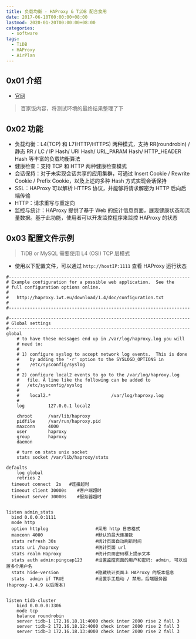 ```yaml
---
title: 负载均衡 - HAProxy & TiDB 配合食用
date: 2017-06-10T00:00:00+08:00
lastmod: 2020-01-20T00:00:00+08:00
categories:
  - software
tags:
  - TiDB
  - HAProxy
  - AirPlan
---
```

## 0x01 介绍

- [官网](http://www.haproxy.org)

> 百家饭内容，将测试环境的最终结果整理了下

## 0x02 功能

- 负载均衡：L4(TCP) 和 L7(HTTP/HTTPS) 两种模式，支持 RR(roundrobin) / 静态 RR / LC / IP Hash/ URI Hash/ URL_PARAM Hash/ HTTP_HEADER Hash 等丰富的负载均衡算法
- 健康检查：支持 TCP 和 HTTP 两种健康检查模式
- 会话保持：对于未实现会话共享的应用集群，可通过 Insert Cookie / Rewrite Cookie / Prefix Cookie，以及上述的多种 Hash 方式实现会话保持
- SSL：HAProxy 可以解析 HTTPS 协议，并能够将请求解密为 HTTP 后向后端传输
- HTTP：请求重写与重定向
- 监控与统计：HAProxy 提供了基于 Web 的统计信息页面，展现健康状态和流量数据。基于此功能，使用者可以开发监控程序来监控 HAProxy 的状态

## 0x03 配置文件示例

> TiDB or MySQL 需要使用 L4 (OSI) TCP 层模式

- 使用以下配置文件，可以通过 `http://hostIP:1111` 查看 HAProxy 运行状态

```configuration
#---------------------------------------------------------------------
# Example configuration for a possible web application.  See the
# full configuration options online.
#
#   http://haproxy.1wt.eu/download/1.4/doc/configuration.txt
#
#---------------------------------------------------------------------

#---------------------------------------------------------------------
# Global settings
#---------------------------------------------------------------------
global
    # to have these messages end up in /var/log/haproxy.log you will
    # need to:
    #
    # 1) configure syslog to accept network log events.  This is done
    #    by adding the '-r' option to the SYSLOGD_OPTIONS in
    #    /etc/sysconfig/syslog
    #
    # 2) configure local2 events to go to the /var/log/haproxy.log
    #   file. A line like the following can be added to
    #   /etc/sysconfig/syslog
    #
    #    local2.*                       /var/log/haproxy.log
    #
    log         127.0.0.1 local2

    chroot      /var/lib/haproxy
    pidfile     /var/run/haproxy.pid
    maxconn     4000
    user        haproxy
    group       haproxy
    daemon

    # turn on stats unix socket
    stats socket /var/lib/haproxy/stats

defaults
    log global
    retries 2
  timeout connect  2s   #连接超时
  timeout client 30000s    #客户端超时
  timeout server 30000s    #服务器超时


listen admin_stats
  bind 0.0.0.0:1111
  mode http
  option httplog                  #采用 http 日志格式
  maxconn 4000                    #默认的最大连接数
  stats refresh 30s               #统计页面自动刷新时间
  stats uri /haproxy              #统计页面 url
  stats realm Haproxy             #统计页面密码框上提示文本
  stats auth admin:pingcap123     #设置监控页面的用户和密码: admin, 可以设置多个用户名
  stats hide-version              #隐藏统计页面上 HAProxy 的版本信息
  stats  admin if TRUE            #设置手工启动 / 禁用，后端服务器 (haproxy-1.4.9 以后版本)


listen tidb-cluster
    bind 0.0.0.0:3306
    mode tcp
    balance roundrobin
    server tidb-1 172.16.18.11:4000 check inter 2000 rise 2 fall 3
    server tidb-2 172.16.18.12:4000 check inter 2000 rise 2 fall 3
    server tidb-3 172.16.18.13:4000 check inter 2000 rise 2 fall 3
```
